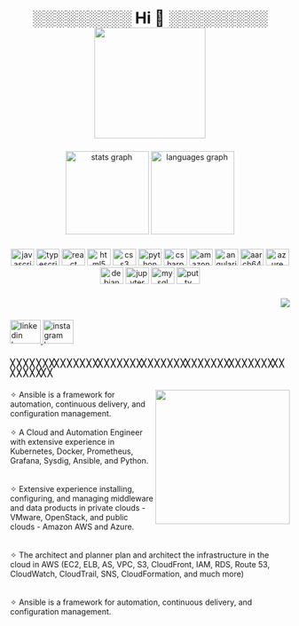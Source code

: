 <h1 align="center">░░░░░░░░░                      Hi 👋 ░░░░░░░░░  

<div align="center">
  <img height="200" src="https://media.giphy.com/media/9MVgdKcIYwiYGUBTsj/giphy.gif"  />
</div>

###

<div align="center">
  <img src="https://github-readme-stats.vercel.app/api?hide_title=false&hide_rank=false&show_icons=true&include_all_commits=true&count_private=true&disable_animations=false&theme=dracula&locale=en&hide_border=false&username=aliyevom" height="150" alt="stats graph"  />
  <img src="https://github-readme-stats.vercel.app/api/top-langs?locale=en&hide_title=false&layout=compact&card_width=320&langs_count=5&theme=dracula&hide_border=false&username=aliyevom" height="150" alt="languages graph"  />
</div>

###

<div align="center">
  <img src="https://cdn.jsdelivr.net/gh/devicons/devicon/icons/javascript/javascript-original.svg" height="30" width="42" alt="javascript logo"  />
  <img src="https://cdn.jsdelivr.net/gh/devicons/devicon/icons/typescript/typescript-plain.svg" height="30" width="42" alt="typescript logo"  />
  <img src="https://cdn.jsdelivr.net/gh/devicons/devicon/icons/react/react-original.svg" height="30" width="42" alt="react logo"  />
  <img src="https://cdn.jsdelivr.net/gh/devicons/devicon/icons/html5/html5-original.svg" height="30" width="42" alt="html5 logo"  />
  <img src="https://cdn.jsdelivr.net/gh/devicons/devicon/icons/css3/css3-original.svg" height="30" width="42" alt="css3 logo"  />
  <img src="https://cdn.jsdelivr.net/gh/devicons/devicon/icons/python/python-original.svg" height="30" width="42" alt="python logo"  />
  <img src="https://cdn.jsdelivr.net/gh/devicons/devicon/icons/csharp/csharp-original.svg" height="30" width="42" alt="csharp logo"  />
  <img src="https://cdn.jsdelivr.net/gh/devicons/devicon/icons/amazonwebservices/amazonwebservices-original.svg" height="30" width="42" alt="amazonwebservices logo"  />
  <img src="https://cdn.jsdelivr.net/gh/devicons/devicon/icons/angularjs/angularjs-original.svg" height="30" width="42" alt="angularjs logo"  />
  <img src="https://cdn.jsdelivr.net/gh/devicons/devicon/icons/aarch64/aarch64-original.svg" height="30" width="42" alt="aarch64 logo"  />
  <img src="https://cdn.jsdelivr.net/gh/devicons/devicon/icons/azure/azure-original.svg" height="30" width="42" alt="azure logo"  />
  <img src="https://cdn.jsdelivr.net/gh/devicons/devicon/icons/debian/debian-original.svg" height="30" width="42" alt="debian logo"  />
  <img src="https://cdn.jsdelivr.net/gh/devicons/devicon/icons/jupyter/jupyter-original.svg" height="30" width="42" alt="jupyter logo"  />
  <img src="https://cdn.jsdelivr.net/gh/devicons/devicon/icons/mysql/mysql-original.svg" height="30" width="42" alt="mysql logo"  />
  <img src="https://cdn.jsdelivr.net/gh/devicons/devicon/icons/putty/putty-original.svg" height="30" width="42" alt="putty logo"  />
</div>

###



###

<div align="right">
  <img src="https://visitor-badge.laobi.icu/badge?page_id=aliyevom.aliyevom&"  />
</div>

###

<div align="left">
  <a href="https://www.linkedin.com/in/aliyevom/" target="_blank">
    <img src="https://raw.githubusercontent.com/maurodesouza/profile-readme-generator/master/src/assets/icons/social/linkedin/default.svg" width="55" height="43" alt="linkedin logo"  />
  </a>
  <a href="https://www.instagram.com/xketum/" target="_blank">
    <img src="https://raw.githubusercontent.com/maurodesouza/profile-readme-generator/master/src/assets/icons/social/instagram/default.svg" width="55" height="43" alt="instagram logo"  />
  </a>
</div>

###

<p align="left"></p>

###

<h4 align="left">╳ ╳ ╳ ╳ ╳ ╳ ╳╳ ╳ ╳ ╳ ╳ ╳ ╳╳ ╳ ╳ ╳ ╳ ╳ ╳╳ ╳ ╳ ╳ ╳ ╳ ╳╳ ╳ ╳ ╳ ╳ ╳ ╳╳ ╳ ╳ ╳ ╳ ╳ ╳╳ ╳ ╳ ╳ ╳ ╳ ╳╳ ╳ </h4>

###

<img align="right" height="242" src="https://media.giphy.com/media/2JwNzsy9KBqgiZKJ2F/giphy-downsized.gif"  />


###

<p align="left">✧ Ansible is a framework for automation, continuous delivery, and configuration management.<br><br>✧ A Cloud and Automation Engineer with extensive experience in Kubernetes, Docker, Prometheus, Grafana, Sysdig, Ansible, and Python.<br><br><br>✧ Extensive experience installing, configuring, and managing middleware and data products in private clouds - VMware, OpenStack, and public clouds - Amazon AWS and Azure.<br><br><br>✧ The architect and planner plan and architect the infrastructure in the cloud in AWS (EC2, ELB, AS, VPC, S3, CloudFront, IAM, RDS, Route 53, CloudWatch, CloudTrail, SNS, CloudFormation, and much more)<br><br><br>✧ Ansible is a framework for automation, continuous delivery, and configuration management.</p>

###
